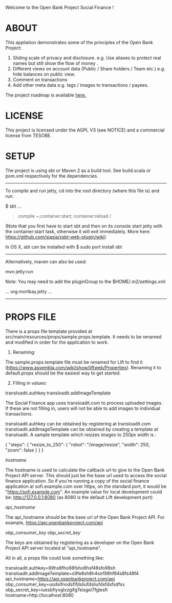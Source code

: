 Welcome to the Open Bank Project Social Finance !

# ABOUT

This appliation demonstrates some of the principles of the Open Bank Project:

1) Sliding scale of privacy and disclosure. e.g. Use aliases to protect real names but still show the flow of money .
2) Different views on account data (Public / Share holders / Team etc.) e.g. hide balances on public view.
3) Comment on transactions
4) Add other meta data e.g. tags / images to transactions / payees.

The project roadmap is available [here.](https://trello.com/b/aBELCLYA/open-bank-project-sofi) 

# LICENSE

This project is licensed under the AGPL V3 (see NOTICE) and a commercial license from TESOBE.

# SETUP

The project is using sbt or Maven 2 as a build tool.
See build.scala or pom.xml respectively for the dependencies.

----

To compile and run jetty, cd into the root directory (where this file is) and run:

$ sbt
...
> compile
> ~;container:start; container:reload /

(Note that you first have to start sbt and then on its console start jetty with the container:start task, otherwise it will exit immediately. More here: https://github.com/siasia/xsbt-web-plugin/wiki)

In OS X, sbt can be installed with $ sudo port install sbt

----


Alternatively, maven can also be used:

mvn jetty:run


Note: You may need to add the pluginGroup to the $HOME/.m2/settings.xml

<settings xmlns="http://maven.apache.org/SETTINGS/1.0.0"
  xmlns:xsi="http://www.w3.org/2001/XMLSchema-instance"
  xsi:schemaLocation="http://maven.apache.org/SETTINGS/1.0.0
                      http://maven.apache.org/xsd/settings-1.0.0.xsd">
  ...
  <pluginGroups>
    <pluginGroup>org.mortbay.jetty</pluginGroup>
  </pluginGroups>
  ...
</settings>

---

# PROPS FILE

There is a props file template provided at src/main/resources/props/sample.props.template. It needs to be renamed and modified in order for
the application to work.

1. Renaming:

The sample.props.template file must be renamed for Lift to find it (https://www.assembla.com/wiki/show/liftweb/Properties). Renaming it to default.props
should be the easiest way to get started.

2. Filling in values:

transloadit.authkey
transloadit.addImageTemplate

The Social Finance app uses transloadit.com to process uploaded images. If these are not filling in, users will not be able to add images to
individual transactions.

transloadit.authkey can be obtained by registering at transloadit.com
transloadit.addImageTemplate can be obtained by creating a template at transloadit. A sample template which resizes images to 250px width is :

{
  "steps": {
    "resize_to_250": {
      "robot": "/image/resize",
      "width": 250,
      "zoom": false
    }
  }
}

*hostname*

The hostname is used to calculate the callback url to give to the Open Bank Project API server. This should just be the
base url used to access the social finance application. So if you're running a copy of the social finance application at
sofi.example.com over https, on the standard port, it would be "https://sofi.example.com".
An example value for local development could be: http://127.0.0.1:8080 (as 8080 is the default Lift development port)

*api_hostname*

The api_hostname should be the base url of the Open Bank Project API. For example, https://api.openbankproject.com/api

*obp_consumer_key*
*obp_secret_key*

The keys are obtained by registering as a developer on the Open Bank Project API server located at "api_hostname".


All in all, a props file could look something like:

transloadit.authkey=89hs8fho98fsho8hsf48sfo98sh
transloadit.addImageTemplate=s9fe8sh8h4sof98hf84s8fs48f4
api_hostname=https://api.openbankproject.com/api
obp_consumer_key=uodsifnodsfifdsliufdsliufdsfdsfsdfsx
obp_secret_key=iuesbfiyvglxzgifg7eisgei7fglesfi
hostname=http://localhost:8080
